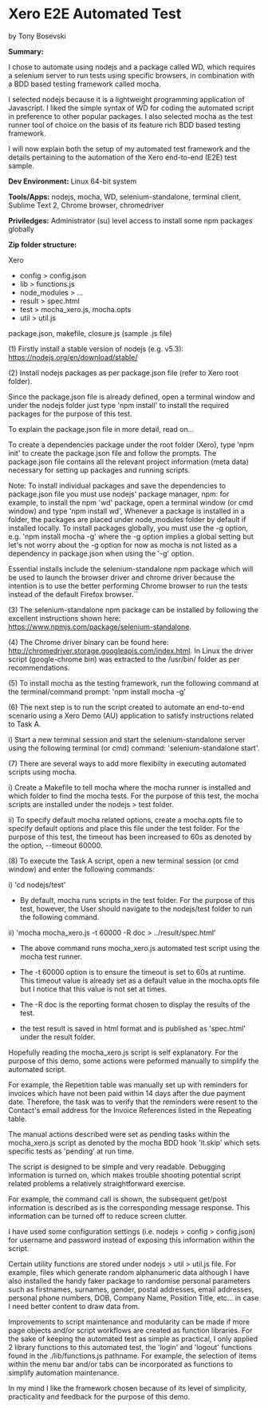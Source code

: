 # Xero E2E Automated Test
by Tony Bosevski

**Summary:**

I chose to automate using nodejs and a package called WD, which requires a selenium server to run tests using specific browsers, in combination with a BDD based testing framework called mocha. 

I selected nodejs because it is a lightweight programming application of Javascript. I liked the simple syntax of WD for coding the automated script in preference to other popular packages. I also selected mocha as the test runner tool of choice on the basis of its feature rich BDD based testing framework. 

I will now explain both the setup of my automated test framework and the details pertaining to the automation of the Xero end-to-end (E2E) test sample. 


**Dev Environment:** Linux 64-bit system 

**Tools/Apps:** nodejs, mocha, WD, selenium-standalone, terminal client, Sublime Text 2, Chrome browser, chromedriver

**Priviledges:** Administrator (su) level access to install some npm packages globally

**Zip folder structure:**

Xero 	
- config > config.json
- lib > functions.js
- node_modules > ...
- result > spec.html
- test > mocha_xero.js, mocha.opts
- util > util.js 

package.json, 
makefile, 
closure.js (sample .js file)

(1) Firstly install a stable version of nodejs (e.g. v5.3): https://nodejs.org/en/download/stable/

(2) Install nodejs packages as per package.json file (refer to Xero root folder). 

Since the package.json file is already defined, open a terminal window and under the nodejs folder just type 'npm install' to install the required packages for the purpose of this test.

To explain the package.json file in more detail, read on...

To create a dependencies package under the root folder (Xero), type 'npm init' to create the package.json file and follow the prompts. The package.json file contains all the relevant project information (meta data) necessary for setting up packages and running scripts.

Note: To install individual packages and save the dependencies to package.json file you must use nodejs' package manager, npm: for example, to  install the npm 'wd' package,  open a terminal window (or cmd window) and type 'npm install wd', Whenever a package is installed in a folder, the packages are placed under node_modules folder by default if installed locally. To install packages globally, you must use the -g option, e.g. 'npm install mocha -g' where the -g option implies a global setting but let's not worry about the -g option for now as mocha is not listed as a dependency in package.json when using the '-g' option. 

Essential installs include the selenium-standalone npm package which will be used to launch the browser driver and chrome driver because the intention is to use the better performing Chrome browser to run the tests instead of the default Firefox browser.``

(3) The selenium-standalone npm package can be installed by following the excellent instructions shown here: https://www.npmjs.com/package/selenium-standalone.

(4) The Chrome driver binary can be found here: http://chromedriver.storage.googleapis.com/index.html. In Linux the driver script (google-chrome bin) was extracted to the /usr/bin/ folder as per recommendations.

(5) To install mocha as the testing framework, run the following command at the terminal/command prompt: 
'npm install mocha -g'

(6) The next step is to run the script created to automate an end-to-end scenario using a Xero Demo (AU) application to satisfy instructions related to Task A. 

i) Start a new terminal session and start the selenium-standalone server using the following terminal (or cmd) command: 'selenium-standalone start'.

(7) There are several ways to add more flexibilty in executing automated scripts using mocha. 

i) Create a Makefile to tell mocha where the mocha runner is installed and which folder to find the mocha tests. For the purpose of this test, the mocha scripts are installed under the nodejs > test folder.

ii) To specify default mocha related options, create a mocha.opts file to specify default options and place this file under the test folder. For the purpose of this test, the timeout has been increased to 60s as denoted by the option, --timeout 60000.

(8) To execute the Task A script, open a new terminal session (or cmd window) and enter the following commands: 

i) 'cd nodejs/test'
- By default, mocha runs scripts in the test folder. For the purpose of this test, however, the User should navigate to the nodejs/test folder to run the following command.

ii) 'mocha mocha_xero.js -t 60000 -R doc  > ../result/spec.html'
- The above command runs mocha_xero.js automated test script using the mocha test runner. 

- The -t 60000 option is to ensure the timeout is set to 60s at runtime. This timeout value is already set as a default value in the mocha.opts file but I notice that this value is not set at times.
- The -R doc is the reporting format chosen to display the results of the test. 
- the test result is saved in html format and is published as 'spec.html' under the result folder.

Hopefully reading the mocha_xero.js script is self explanatory. For the purpose of this demo, some actions were peformed manually to simplify the automated script. 

For example, the Repetition table was manually set up with reminders for invoices which have not been paid within 14 days after the due payment date. Therefore, the task was to verify that the reminders were resent to the Contact's email address for the Invoice References listed in the Repeating table.

The manual actions described were set as pending tasks within the mocha_xero.js script as denoted by the mocha BDD hook 'it.skip' which sets specific tests as 'pending' at run time.

The script is designed to be simple and very readable. Debugging information is turned on, which makes trouble shooting potential script related problems a relatively straightforward exercise.

For example, the command call is shown, the subsequent get/post information is described as is the corresponding message response. This information can be turned off to reduce screen clutter.

I have used some configuration settings (i.e. nodejs > config > config.json) for username and password instead of exposing this information within the script. 

Certain utility functions are stored under nodejs > util > util.js file. For example, files which generate random alphanumeric data although I have also installed the handy faker package to randomise personal parameters such as firstnames, surnames, gender, postal addresses, email addresses, personal phone numbers, DOB, Company Name, Position Title, etc... in case I need better content to draw data from.

Improvements to script maintenance and modularity can be made if more page objects and/or script workflows are created as function libraries. For the sake of keeping the automated test as simple as practical, I only applied 2 library functions to this automated test, the 'login' and 'logout' functions found in the ./lib/functions.js pathname. For example, the selection of items within the menu bar and/or tabs can be incorporated as functions to simplify automation maintenance.

In my mind I like the framework chosen because of its level of simplicity, practicality and feedback for the purpose of this demo.

<EOF>


 

